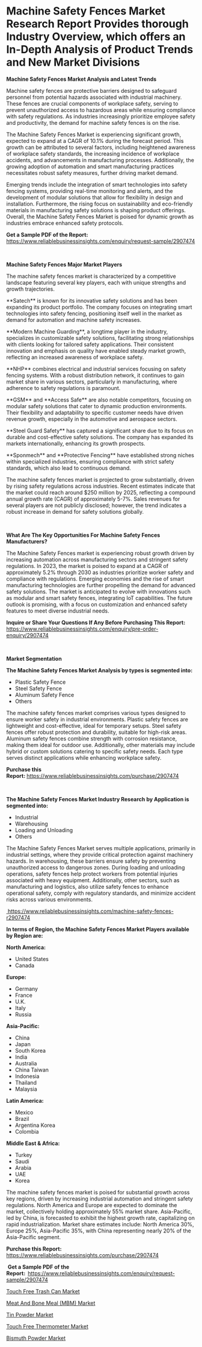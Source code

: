 <p><h1>Machine Safety Fences Market Research Report Provides thorough Industry Overview, which offers an In-Depth Analysis of Product Trends and New Market Divisions</h1></p><p><strong>Machine Safety Fences Market Analysis and Latest Trends</strong></p>
<p><p>Machine safety fences are protective barriers designed to safeguard personnel from potential hazards associated with industrial machinery. These fences are crucial components of workplace safety, serving to prevent unauthorized access to hazardous areas while ensuring compliance with safety regulations. As industries increasingly prioritize employee safety and productivity, the demand for machine safety fences is on the rise.</p><p>The Machine Safety Fences Market is experiencing significant growth, expected to expand at a CAGR of 10.1% during the forecast period. This growth can be attributed to several factors, including heightened awareness of workplace safety standards, the increasing incidence of workplace accidents, and advancements in manufacturing processes. Additionally, the growing adoption of automation and smart manufacturing practices necessitates robust safety measures, further driving market demand.</p><p>Emerging trends include the integration of smart technologies into safety fencing systems, providing real-time monitoring and alerts, and the development of modular solutions that allow for flexibility in design and installation. Furthermore, the rising focus on sustainability and eco-friendly materials in manufacturing safety solutions is shaping product offerings. Overall, the Machine Safety Fences Market is poised for dynamic growth as industries embrace enhanced safety protocols.</p></p>
<p><strong>Get a Sample PDF of the Report:&nbsp;</strong> <a href="https://www.reliablebusinessinsights.com/enquiry/request-sample/2907474?utm_campaign=57&utm_medium=2&utm_source=Github&utm_content=ia&utm_term=12032025&utm_id=machine-safety-fences">https://www.reliablebusinessinsights.com/enquiry/request-sample/2907474</a></p>
<p>&nbsp;</p>
<p><strong>Machine Safety Fences Major Market Players</strong></p>
<p><p>The machine safety fences market is characterized by a competitive landscape featuring several key players, each with unique strengths and growth trajectories. </p><p>**Satech** is known for its innovative safety solutions and has been expanding its product portfolio. The company focuses on integrating smart technologies into safety fencing, positioning itself well in the market as demand for automation and machine safety increases.</p><p>**Modern Machine Guarding**, a longtime player in the industry, specializes in customizable safety solutions, facilitating strong relationships with clients looking for tailored safety applications. Their consistent innovation and emphasis on quality have enabled steady market growth, reflecting an increased awareness of workplace safety.</p><p>**NHP** combines electrical and industrial services focusing on safety fencing systems. With a robust distribution network, it continues to gain market share in various sectors, particularly in manufacturing, where adherence to safety regulations is paramount.</p><p>**GSM** and **Access Safe** are also notable competitors, focusing on modular safety solutions that cater to dynamic production environments. Their flexibility and adaptability to specific customer needs have driven revenue growth, especially in the automotive and aerospace sectors.</p><p>**Steel Guard Safety** has captured a significant share due to its focus on durable and cost-effective safety solutions. The company has expanded its markets internationally, enhancing its growth prospects.</p><p>**Sponmech** and **Protective Fencing** have established strong niches within specialized industries, ensuring compliance with strict safety standards, which also lead to continuous demand.</p><p>The machine safety fences market is projected to grow substantially, driven by rising safety regulations across industries. Recent estimates indicate that the market could reach around $250 million by 2025, reflecting a compound annual growth rate (CAGR) of approximately 5-7%. Sales revenues for several players are not publicly disclosed; however, the trend indicates a robust increase in demand for safety solutions globally.</p></p>
<p>&nbsp;</p>
<p><strong>What Are The Key Opportunities For Machine Safety Fences Manufacturers?</strong></p>
<p><p>The Machine Safety Fences market is experiencing robust growth driven by increasing automation across manufacturing sectors and stringent safety regulations. In 2023, the market is poised to expand at a CAGR of approximately 5.2% through 2030 as industries prioritize worker safety and compliance with regulations. Emerging economies and the rise of smart manufacturing technologies are further propelling the demand for advanced safety solutions. The market is anticipated to evolve with innovations such as modular and smart safety fences, integrating IoT capabilities. The future outlook is promising, with a focus on customization and enhanced safety features to meet diverse industrial needs.</p></p>
<p><strong>Inquire or Share Your Questions If Any Before Purchasing This Report:</strong> <a href="https://www.reliablebusinessinsights.com/enquiry/pre-order-enquiry/2907474?utm_campaign=57&utm_medium=2&utm_source=Github&utm_content=ia&utm_term=12032025&utm_id=machine-safety-fences">https://www.reliablebusinessinsights.com/enquiry/pre-order-enquiry/2907474</a></p>
<p>&nbsp;</p>
<p><strong>Market Segmentation</strong></p>
<p><strong>The Machine Safety Fences Market Analysis by types is segmented into:</strong></p>
<p><ul><li>Plastic Safety Fence</li><li>Steel Safety Fence</li><li>Aluminum Safety Fence</li><li>Others</li></ul></p>
<p><p>The machine safety fences market comprises various types designed to ensure worker safety in industrial environments. Plastic safety fences are lightweight and cost-effective, ideal for temporary setups. Steel safety fences offer robust protection and durability, suitable for high-risk areas. Aluminum safety fences combine strength with corrosion resistance, making them ideal for outdoor use. Additionally, other materials may include hybrid or custom solutions catering to specific safety needs. Each type serves distinct applications while enhancing workplace safety.</p></p>
<p><strong>Purchase this Report:&nbsp;</strong><a href="https://www.reliablebusinessinsights.com/purchase/2907474?utm_campaign=57&utm_medium=2&utm_source=Github&utm_content=ia&utm_term=12032025&utm_id=machine-safety-fences">https://www.reliablebusinessinsights.com/purchase/2907474</a></p>
<p>&nbsp;</p>
<p><strong>The Machine Safety Fences Market Industry Research by Application is segmented into:</strong></p>
<p><ul><li>Industrial</li><li>Warehousing</li><li>Loading and Unloading</li><li>Others</li></ul></p>
<p><p>The Machine Safety Fences Market serves multiple applications, primarily in industrial settings, where they provide critical protection against machinery hazards. In warehousing, these barriers ensure safety by preventing unauthorized access to dangerous zones. During loading and unloading operations, safety fences help protect workers from potential injuries associated with heavy equipment. Additionally, other sectors, such as manufacturing and logistics, also utilize safety fences to enhance operational safety, comply with regulatory standards, and minimize accident risks across various environments.</p></p>
<p><a href="https://www.reliablebusinessinsights.com/machine-safety-fences-r2907474?utm_campaign=57&utm_medium=2&utm_source=Github&utm_content=ia&utm_term=12032025&utm_id=machine-safety-fences">&nbsp;https://www.reliablebusinessinsights.com/machine-safety-fences-r2907474</a></p>
<p><strong>In terms of Region, the Machine Safety Fences Market Players available by Region are:</strong></p>
<p>
    <p> <strong> North America: </strong>
        <ul>
            <li>United States</li>
            <li>Canada</li>
        </ul>
        </p> 
    <p> <strong> Europe: </strong>
        <ul>
            <li>Germany</li>
            <li>France</li>
            <li>U.K.</li>
            <li>Italy</li>
            <li>Russia</li>
        </ul>
        </p> 
    <p> <strong> Asia-Pacific: </strong>
        <ul>
            <li>China</li>
            <li>Japan</li>
            <li>South Korea</li>
            <li>India</li>
            <li>Australia</li>
            <li>China Taiwan</li>
            <li>Indonesia</li>
            <li>Thailand</li>
            <li>Malaysia</li>
        </ul>
        </p> 
    <p> <strong> Latin America: </strong>
        <ul>
            <li>Mexico</li>
            <li>Brazil</li>
            <li>Argentina Korea</li>
            <li>Colombia</li>
        </ul>
        </p> 
    <p> <strong> Middle East & Africa: </strong>
        <ul>
            <li>Turkey</li>
            <li>Saudi</li>
            <li>Arabia</li>
            <li>UAE</li>
            <li>Korea</li>
        </ul>
    </p>
    </p>
<p><p>The machine safety fences market is poised for substantial growth across key regions, driven by increasing industrial automation and stringent safety regulations. North America and Europe are expected to dominate the market, collectively holding approximately 55% market share. Asia-Pacific, led by China, is forecasted to exhibit the highest growth rate, capitalizing on rapid industrialization. Market share estimates include: North America 30%, Europe 25%, Asia-Pacific 35%, with China representing nearly 20% of the Asia-Pacific segment.</p></p>
<p><strong>Purchase this Report: </strong><a href="https://www.reliablebusinessinsights.com/purchase/2907474?utm_campaign=57&utm_medium=2&utm_source=Github&utm_content=ia&utm_term=12032025&utm_id=machine-safety-fences">https://www.reliablebusinessinsights.com/purchase/2907474</a></p>
<p>&nbsp;<strong>Get a Sample PDF of the Report:&nbsp;&nbsp;</strong><a href="https://www.reliablebusinessinsights.com/enquiry/request-sample/2907474?utm_campaign=57&utm_medium=2&utm_source=Github&utm_content=ia&utm_term=12032025&utm_id=machine-safety-fences">https://www.reliablebusinessinsights.com/enquiry/request-sample/2907474</a></p>
<p><strong></strong></p>
<p><p><a href="https://github.com/djarixneoza/Market-Research-Report-List-1/blob/main/touch-free-trash-can-market.md?utm_campaign=57&utm_medium=2&utm_source=Github&utm_content=ia&utm_term=12032025&utm_id=machine-safety-fences">Touch Free Trash Can Market</a></p><p><a href="https://github.com/sapsaidamary/Market-Research-Report-List-1/blob/main/meat-and-bone-meal-mbm-market.md?utm_campaign=57&utm_medium=2&utm_source=Github&utm_content=ia&utm_term=12032025&utm_id=machine-safety-fences">Meat And Bone Meal (MBM) Market</a></p><p><a href="https://github.com/ravenecashe/Market-Research-Report-List-1/blob/main/tin-powder-market.md?utm_campaign=57&utm_medium=2&utm_source=Github&utm_content=ia&utm_term=12032025&utm_id=machine-safety-fences">Tin Powder Market</a></p><p><a href="https://github.com/akermigarib/Market-Research-Report-List-1/blob/main/touch-free-thermometer-market.md?utm_campaign=57&utm_medium=2&utm_source=Github&utm_content=ia&utm_term=12032025&utm_id=machine-safety-fences">Touch Free Thermometer Market</a></p><p><a href="https://github.com/vilehoaguy/Market-Research-Report-List-1/blob/main/bismuth-powder-market.md?utm_campaign=57&utm_medium=2&utm_source=Github&utm_content=ia&utm_term=12032025&utm_id=machine-safety-fences">Bismuth Powder Market</a></p></p>